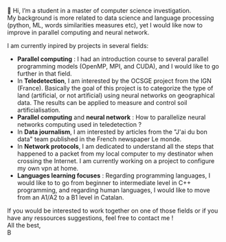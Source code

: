 👋 Hi, I’m a student in a master of computer science investigation.  
My background is more related to data science and language processing (python, ML, words similarities measures etc), yet I would like now to improve in parallel computing and neural network. 

I am currently inpired by projects in several fields: 
- **Parallel computing** : I had an introduction course to several parallel programming models (OpenMP, MPI, and CUDA), and I would like to go further in that field. 
- In **Teledetection**, I am interested by the OCSGE project from the IGN (France). Basically the goal of this project is to categorize the type of land (artificial, or not artificial) using neural networks on geographical data. The results can be applied to measure and control soil artificialisation. 
- **Parallel computing** and **neural network** : How to parallelize neural networks computing used in teledetection ? 
- In **Data journalism**, I am interested by articles from the "J'ai du bon data" team published in the French newspaper Le monde. 
- In **Network protocols**, I am dedicated to understand all the steps that happened to a packet from my local computer to my destinator when crossing the Internet. I am currently working on a project to configure my own vpn at home. 
- **Languages learning focuses** : Regarding programming languages, I would like to to go from beginner to intermediate level in C++ programming, and regarding human languages, I would like to move from an A1/A2 to a B1 level in Catalan.

If you would be interested to work together on one of those fields or if you have any ressources suggestions, feel free to contact me !   
All the best,  
B
